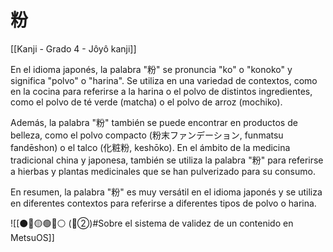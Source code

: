 # 粉

[[Kanji - Grado 4 - Jôyô kanji]]

En el idioma japonés, la palabra "粉" se pronuncia "ko" o "konoko" y significa "polvo" o "harina". Se utiliza en una variedad de contextos, como en la cocina para referirse a la harina o el polvo de distintos ingredientes, como el polvo de té verde (matcha) o el polvo de arroz (mochiko).

Además, la palabra "粉" también se puede encontrar en productos de belleza, como el polvo compacto (粉末ファンデーション, funmatsu fandēshon) o el talco (化粧粉, keshōko). En el ámbito de la medicina tradicional china y japonesa, también se utiliza la palabra "粉" para referirse a hierbas y plantas medicinales que se han pulverizado para su consumo.

En resumen, la palabra "粉" es muy versátil en el idioma japonés y se utiliza en diferentes contextos para referirse a diferentes tipos de polvo o harina.


![[⚫🔴🟡🟢🔵⚪ (🔴②)#Sobre el sistema de validez de un contenido en MetsuOS]]